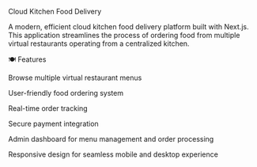 Cloud Kitchen Food Delivery

A modern, efficient cloud kitchen food delivery platform built with Next.js. This application streamlines the process of ordering food from multiple virtual restaurants operating from a centralized kitchen.

🍽️ Features

Browse multiple virtual restaurant menus 

User-friendly food ordering system 

Real-time order tracking

Secure payment integration

Admin dashboard for menu management and order processing

Responsive design for seamless mobile and desktop experience
